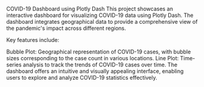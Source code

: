 COVID-19 Dashboard using Plotly Dash
This project showcases an interactive dashboard for visualizing COVID-19 data using Plotly Dash. The dashboard integrates geographical data to provide a comprehensive view of the pandemic's impact across different regions.

Key features include:

Bubble Plot: Geographical representation of COVID-19 cases, with bubble sizes corresponding to the case count in various locations.
Line Plot: Time-series analysis to track the trends of COVID-19 cases over time.
The dashboard offers an intuitive and visually appealing interface, enabling users to explore and analyze COVID-19 statistics effectively.
